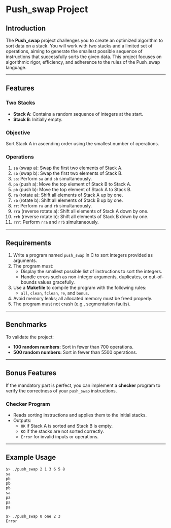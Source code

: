 # Push_swap Project  

## Introduction  
The **Push_swap** project challenges you to create an optimized algorithm to sort data on a stack. You will work with two stacks and a limited set of operations, aiming to generate the smallest possible sequence of instructions that successfully sorts the given data. This project focuses on algorithmic rigor, efficiency, and adherence to the rules of the Push_swap language.

---

## Features  
### Two Stacks  
- **Stack A**: Contains a random sequence of integers at the start.  
- **Stack B**: Initially empty.  

### Objective  
Sort Stack A in ascending order using the smallest number of operations.  

### Operations  
1. `sa` (swap a): Swap the first two elements of Stack A.  
2. `sb` (swap b): Swap the first two elements of Stack B.  
3. `ss`: Perform `sa` and `sb` simultaneously.  
4. `pa` (push a): Move the top element of Stack B to Stack A.  
5. `pb` (push b): Move the top element of Stack A to Stack B.  
6. `ra` (rotate a): Shift all elements of Stack A up by one.  
7. `rb` (rotate b): Shift all elements of Stack B up by one.  
8. `rr`: Perform `ra` and `rb` simultaneously.  
9. `rra` (reverse rotate a): Shift all elements of Stack A down by one.  
10. `rrb` (reverse rotate b): Shift all elements of Stack B down by one.  
11. `rrr`: Perform `rra` and `rrb` simultaneously.  

---

## Requirements  
1. Write a program named `push_swap` in C to sort integers provided as arguments.  
2. The program must:  
   - Display the smallest possible list of instructions to sort the integers.  
   - Handle errors such as non-integer arguments, duplicates, or out-of-bounds values gracefully.  
3. Use a **Makefile** to compile the program with the following rules:  
   - `all`, `clean`, `fclean`, `re`, and `bonus`.  
4. Avoid memory leaks; all allocated memory must be freed properly.  
5. The program must not crash (e.g., segmentation faults).  

---

## Benchmarks  
To validate the project:  
- **100 random numbers:** Sort in fewer than 700 operations.  
- **500 random numbers:** Sort in fewer than 5500 operations.  

---

## Bonus Features  
If the mandatory part is perfect, you can implement a **checker** program to verify the correctness of your `push_swap` instructions.  

### Checker Program  
- Reads sorting instructions and applies them to the initial stacks.  
- Outputs:  
  - `OK` if Stack A is sorted and Stack B is empty.  
  - `KO` if the stacks are not sorted correctly.  
  - `Error` for invalid inputs or operations.  

---

## Example Usage  
```bash
$> ./push_swap 2 1 3 6 5 8  
sa  
pb  
pb  
pb  
sa  
pa  
pa  
pa  

$> ./push_swap 0 one 2 3  
Error  
